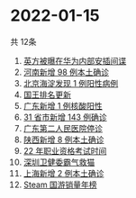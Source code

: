 # 2022-01-15
  共 12条

  <!-- BEGIN -->
  <!-- 最后更新时间:Sat Jan 15 2022 20:11:49 GMT+0000 (Coordinated Universal Time) -->
  1. [英方被曝在华为内部安插间谍](https://www.zhihu.com/search?q=华为)
1. [河南新增 98 例本土确诊](https://www.zhihu.com/search?q=河南疫情)
1. [北京海淀发现 1 例阳性病例](https://www.zhihu.com/search?q=北京疫情)
1. [国王排名更新](https://www.zhihu.com/search?q=国王排名)
1. [广东新增 1 例核酸阳性](https://www.zhihu.com/search?q=广东疫情)
1. [31 省市新增 143 例确诊](https://www.zhihu.com/search?q=国内疫情)
1. [广东第二人民医院停诊](https://www.zhihu.com/search?q=广东医院停诊)
1. [陕西新增 8 例本土确诊](https://www.zhihu.com/search?q=陕西疫情)
1. [22 年职业资格考试时间](https://www.zhihu.com/search?q=职业资格考试时间)
1. [深圳卫健委霸气救猫](https://www.zhihu.com/search?q=深圳卫健委救猫)
1. [上海新增 2 例本土确诊](https://www.zhihu.com/search?q=上海疫情)
1. [Steam 国游销量年榜](https://www.zhihu.com/search?q=steam)
  <!-- END -->
  